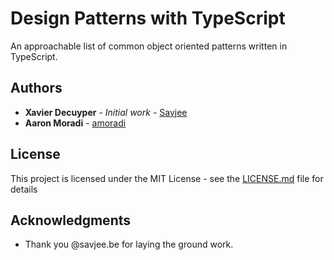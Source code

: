 # Design Patterns with TypeScript

An approachable list of common object oriented patterns written in TypeScript.

## Authors

* **Xavier Decuyper** - *Initial work* - [Savjee](https://github.com/Savjee)
* **Aaron Moradi** - [amoradi](https://github.com/amoradi)

## License

This project is licensed under the MIT License - see the [LICENSE.md](LICENSE.md) file for details

## Acknowledgments

* Thank you @savjee.be for laying the ground work.
